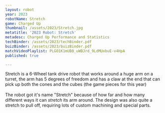 ```yaml
---
layout: robot
year: 2023
robotName: Stretch
game: Charged Up
thumbnail: /assets/2023/Stretch.jpg
metatitle: '2023 Robot: Stretch'
metadesc: Charged Up Performance and Statistics
techBinder: /assets/2023/techBinder.pdf
buizBinder: /assets/2023/buizBinder.pdf
matchVideoPlaylist: PLGO1K1mUB0_uWBJrd_9LdMUxbuE-v4HpA
published: true

---
```


Stretch is a 6-Wheel tank drive robot that works around a huge arm on a turret, the arm has 5 degrees of freedom and has a claw at the end that can pick up both the cones and the cubes (the game pieces for this year)\
\
The robot got it's name "Stretch" because of how far and how many different ways it can *stretch* its arm around.  The design was also quite a stretch to pull off, requiring lots of custom machining and special parts.
